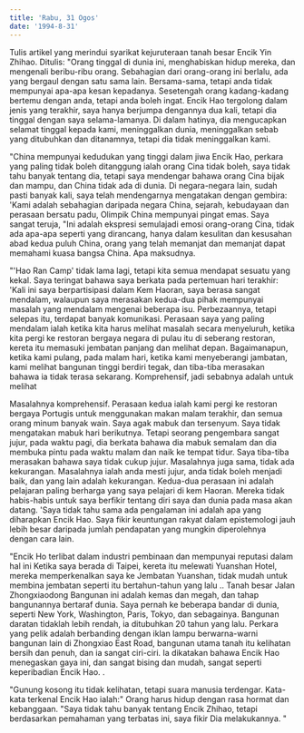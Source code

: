 ```yaml
---
title: 'Rabu, 31 Ogos'
date: '1994-8-31'
---
```


Tulis artikel yang merindui syarikat kejuruteraan tanah besar Encik Yin Zhihao. Ditulis: "Orang tinggal di dunia ini, menghabiskan hidup mereka, dan mengenali beribu-ribu orang. Sebahagian dari orang-orang ini berlalu, ada yang bergaul dengan satu sama lain. Bersama-sama, tetapi anda tidak mempunyai apa-apa kesan kepadanya. Sesetengah orang kadang-kadang bertemu dengan anda, tetapi anda boleh ingat. Encik Hao tergolong dalam jenis yang terakhir, saya hanya berjumpa dengannya dua kali, tetapi dia tinggal dengan saya selama-lamanya. Di dalam hatinya, dia mengucapkan selamat tinggal kepada kami, meninggalkan dunia, meninggalkan sebab yang ditubuhkan dan ditanamnya, tetapi dia tidak meninggalkan kami.

"China mempunyai kedudukan yang tinggi dalam jiwa Encik Hao, perkara yang paling tidak boleh ditanggung ialah orang Cina tidak boleh, saya tidak tahu banyak tentang dia, tetapi saya mendengar bahawa orang Cina bijak dan mampu, dan China tidak ada di dunia. Di negara-negara lain, sudah pasti banyak kali, saya telah mendengarnya mengatakan dengan gembira: 'Kami adalah sebahagian daripada negara China, sejarah, kebudayaan dan perasaan bersatu padu, Olimpik China mempunyai pingat emas. Saya sangat teruja, "Ini adalah ekspresi semulajadi emosi orang-orang Cina, tidak ada apa-apa seperti yang dirancang, hanya dalam kesulitan dan kesusahan abad kedua puluh China, orang yang telah memanjat dan memanjat dapat memahami kuasa bangsa China. Apa maksudnya.

"'Hao Ran Camp' tidak lama lagi, tetapi kita semua mendapat sesuatu yang kekal. Saya teringat bahawa saya berkata pada pertemuan hari terakhir: 'Kali ini saya berpartisipasi dalam Kem Haoran, saya berasa sangat mendalam, walaupun saya merasakan kedua-dua pihak mempunyai masalah yang mendalam mengenai beberapa isu. Perbezaannya, tetapi selepas itu, terdapat banyak komunikasi. Perasaan saya yang paling mendalam ialah ketika kita harus melihat masalah secara menyeluruh, ketika kita pergi ke restoran bergaya negara di pulau itu di seberang restoran, kereta itu memasuki jembatan panjang dan melihat depan. Bagaimanapun, ketika kami pulang, pada malam hari, ketika kami menyeberangi jambatan, kami melihat bangunan tinggi berdiri tegak, dan tiba-tiba merasakan bahawa ia tidak terasa sekarang. Komprehensif, jadi sebabnya adalah untuk melihat

Masalahnya komprehensif. Perasaan kedua ialah kami pergi ke restoran bergaya Portugis untuk menggunakan makan malam terakhir, dan semua orang minum banyak wain. Saya agak mabuk dan tersenyum. Saya tidak mengatakan mabuk hari berikutnya. Tetapi seorang pengembara sangat jujur, pada waktu pagi, dia berkata bahawa dia mabuk semalam dan dia membuka pintu pada waktu malam dan naik ke tempat tidur. Saya tiba-tiba merasakan bahawa saya tidak cukup jujur. Masalahnya juga sama, tidak ada kekurangan. Masalahnya ialah anda mesti jujur, anda tidak boleh menjadi baik, dan yang lain adalah kekurangan. Kedua-dua perasaan ini adalah pelajaran paling berharga yang saya pelajari di kem Haoran. Mereka tidak habis-habis untuk saya berfikir tentang diri saya dan dunia pada masa akan datang. 'Saya tidak tahu sama ada pengalaman ini adalah apa yang diharapkan Encik Hao. Saya fikir keuntungan rakyat dalam epistemologi jauh lebih besar daripada jumlah pendapatan yang mungkin diperolehnya dengan cara lain.

"Encik Ho terlibat dalam industri pembinaan dan mempunyai reputasi dalam hal ini Ketika saya berada di Taipei, kereta itu melewati Yuanshan Hotel, mereka memperkenalkan saya ke Jembatan Yuanshan, tidak mudah untuk membina jembatan seperti itu bertahun-tahun yang lalu .. Tanah besar Jalan Zhongxiaodong Bangunan ini adalah kemas dan megah, dan tahap bangunannya bertaraf dunia. Saya pernah ke beberapa bandar di dunia, seperti New York, Washington, Paris, Tokyo, dan sebagainya. Bangunan daratan tidaklah lebih rendah, ia ditubuhkan 20 tahun yang lalu. Perkara yang pelik adalah berbanding dengan iklan lampu berwarna-warni bangunan lain di Zhongxiao East Road, bangunan utama tanah itu kelihatan bersih dan penuh, dan ia sangat ciri-ciri. Ia dikatakan bahawa Encik Hao menegaskan gaya ini, dan sangat bising dan mudah, sangat seperti keperibadian Encik Hao. .

"Gunung kosong itu tidak kelihatan, tetapi suara manusia terdengar. Kata-kata terkenal Encik Hao ialah:" Orang harus hidup dengan rasa hormat dan kebanggaan. "Saya tidak tahu banyak tentang Encik Zhihao, tetapi berdasarkan pemahaman yang terbatas ini, saya fikir Dia melakukannya. "
